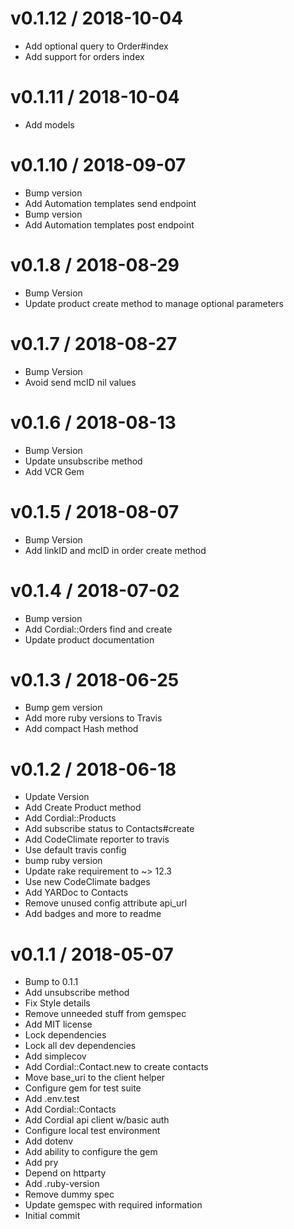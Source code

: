 
v0.1.12 / 2018-10-04
==================

  * Add optional query to Order#index
  * Add support for orders index

v0.1.11 / 2018-10-04
==================

  * Add models

v0.1.10 / 2018-09-07
====================

  * Bump version
  * Add Automation templates send endpoint
  * Bump version
  * Add Automation templates post endpoint

v0.1.8 / 2018-08-29
===================

  * Bump Version
  * Update product create method to manage optional parameters

v0.1.7 / 2018-08-27
===================

  * Bump Version
  * Avoid send mcID nil values

v0.1.6 / 2018-08-13
===================

  * Bump Version
  * Update unsubscribe method
  * Add VCR Gem

v0.1.5 / 2018-08-07
===================

  * Bump Version
  * Add linkID and mcID in order create method

v0.1.4 / 2018-07-02
===================

  * Bump version
  * Add Cordial::Orders find and create
  * Update product documentation

v0.1.3 / 2018-06-25
===================

  * Bump gem version
  * Add more ruby versions to Travis
  * Add compact Hash method

v0.1.2 / 2018-06-18
===================

  * Update Version
  * Add Create Product method
  * Add Cordial::Products
  * Add subscribe status to Contacts#create
  * Add CodeClimate reporter to travis
  * Use default travis config
  * bump ruby version
  * Update rake requirement to ~> 12.3
  * Use new CodeClimate badges
  * Add YARDoc to Contacts
  * Remove unused config attribute api_url
  * Add badges and more to readme

v0.1.1 / 2018-05-07
===================

  * Bump to 0.1.1
  * Add unsubscribe method
  * Fix Style details
  * Remove unneeded stuff from gemspec
  * Add MIT license
  * Lock dependencies
  * Lock all dev dependencies
  * Add simplecov
  * Add Cordial::Contact.new to create contacts
  * Move base_uri to the client helper
  * Configure gem for test suite
  * Add .env.test
  * Add Cordial::Contacts
  * Add Cordial api client w/basic auth
  * Configure local test environment
  * Add dotenv
  * Add ability to configure the gem
  * Add pry
  * Depend on httparty
  * Add .ruby-version
  * Remove dummy spec
  * Update gemspec with required information
  * Initial commit
